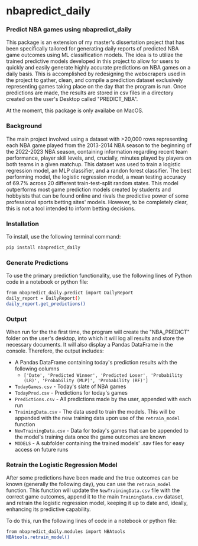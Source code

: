 # nbapredict_daily
### Predict NBA games using nbapredict_daily
This package is an extension of my master's dissertation project that has been specifically tailored for generating daily reports of predicted NBA game outcomes using ML classification models. The idea is to utilize the trained predictive models developed in this project to allow for users to quickly and easily generate highly accurate predictions on NBA games on a daily basis. This is accomplished by redesigning the webscrapers used in the project to gather, clean, and compile a prediction dataset exclusively representing games taking place on the day that the program is run. Once predictions are made, the results are stored in csv files in a directory created on the user's Desktop called "PREDICT_NBA". 

At the moment, this package is only availabe on MacOS.

### Background
The main project involved using a dataset with >20,000 rows representing each NBA game played from the 2013-2014 NBA season to the beginning of the 2022-2023 NBA season, containing information regarding recent team performance, player skill levels, and, crucially, minutes played by players on both teams in a given matchup. This dataset was used to train a logistic regression model, an MLP classifier, and a randon forest classifier. The best performing model, the logistic regression model, a mean testing accuracy of 69.7% across 20 different train-test-split random states. This model outperforms most game prediction models created by students and hobbyists that can be found online and rivals the predictive power of some professional sports betting sites' models. However, to be completely clear, this is not a tool intended to inform betting decisions.

### Installation
To install, use the following terminal command:

```sh
pip install nbapredict_daily
```

### Generate Predictions
To use the primary prediction functionality, use the following lines of Python code in a notebook or python file:

```sh
from nbapredict_daily.predict import DailyReport
daily_report = DailyReport()
daily_report.get_predictions()
```

### Output
When run for the the first time, the program will create the "NBA_PREDICT" folder on the user's desktop, into which it will log all results and store the necessary documents. It will also display a Pandas DataFrame in the console. Therefore, the output includes:
- A Pandas DataFrame containing today's prediction results with the following columns
    - `['Date', 'Predicted Winner', 'Predicted Loser', 'Probability (LR)', 'Probability (MLP)', 'Probability (RF)']`
- `TodayGames.csv` - Today's slate of NBA games
- `TodayPred.csv` - Predictions for today's games
- `Predictions.csv` - All predictions made by the user, appended with each run
- `TrainingData.csv` - The data used to train the models. This will be appended with the new training data upon use of the `retrain_model` function
- `NewTrainingData.csv` - Data for today's games that can be appended to the model's training data once the game outcomes are known
- `MODELS` - A subfolder containing the trained models' .sav files for easy access on future runs

### Retrain the Logistic Regression Model
After some predictions have been made and the true outcomes can be known (generally the following day), you can use the `retrain_model` function. This function will update the `NewTrainingData.csv` file with the correct game outcomes, append it to the main `TrainingData.csv` dataset, and retrain the logistic regression model, keeping it up to date and, ideally, enhancing its predictive capability.

To do this, run the following lines of code in a notebook or python file:

```sh
from nbapredict_daily.modules import NBAtools
NBAtools.retrain_model()
```